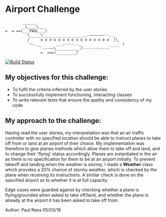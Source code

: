 Airport Challenge
=================

```
        ______
        _\____\___
=  = ==(___PAUL___)
          \_____\___________________,-~~~~~~~`-.._
          /     o o o o o o o o o o o o o o o o  |\_
          `~-.__       __..----..__                  )
                `---~~\___________/------------`````
                =  ===(_________)

```
[![Build Status](https://travis-ci.org/paulalexrees/airport_challenge.svg?branch=master)](https://travis-ci.org/paulalexrees/airport_challenge)

My objectives for this challenge:
------

* To fulfil the criteria inferred by the user stories
* To successfully implement functioning, interacting classes
* To write relevant tests that ensure the quality and consistency of my code

My approach to the challenge:
-------

Having read the user stories, my interpretation was that an air traffic controller with no specified location should be able to instruct planes to take off from or land at an airport of their choice.
My implementation was therefore to give planes methods which allow them to take off and land, and to change their 'flying' status accordingly.
Planes are instantiated in the air as there is no specification for them to be at an airport initially.
To prevent takeoff and landing when the weather is stormy, I made a **Weather** class which provides a 20% chance of stormy weather, which is checked by the plane when receiving its instructions.
A similar check is done on the specified airport as to whether it is at full capacity.

Edge cases were guarded against by checking whether a plane is flying/grounded when asked to take off/land, and whether the plane is already at the airport it has been asked to take off from.

Author: Paul Rees 05/03/16

